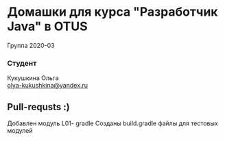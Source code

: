 ﻿# Домашки  для курса "Разработчик Java" в OTUS

Группа 2020-03

### Студент
Кукушкина Ольга<br>
olya-kukushkina@yandex.ru<br>


## Pull-requsts  :)

Добавлен модуль L01- gradle 
Созданы build.gradle файлы для тестовых модулей
